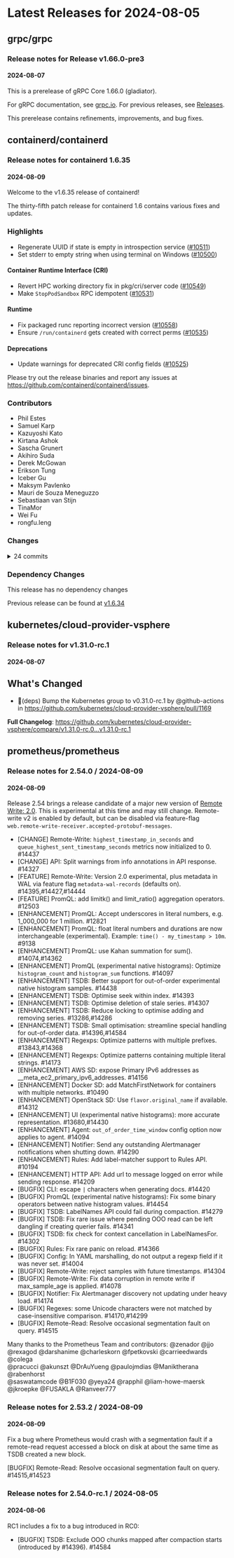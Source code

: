 # Latest Releases for 2024-08-05  
## grpc/grpc  
### Release notes for Release v1.66.0-pre3  
#### 2024-08-07  
This is a prerelease of gRPC Core 1.66.0 (gladiator).

For gRPC documentation, see [grpc.io](https://grpc.io/). For previous releases, see [Releases](https://github.com/grpc/grpc/releases).

This prerelease contains refinements, improvements, and bug fixes.
  
## containerd/containerd  
### Release notes for containerd 1.6.35  
#### 2024-08-09  
Welcome to the v1.6.35 release of containerd!

The thirty-fifth patch release for containerd 1.6 contains various fixes
and updates.

### Highlights

* Regenerate UUID if state is empty in introspection service ([#10511](https://github.com/containerd/containerd/pull/10511))
* Set stderr to empty string when using terminal on Windows ([#10500](https://github.com/containerd/containerd/pull/10500))

#### Container Runtime Interface (CRI)

* Revert HPC working directory fix in pkg/cri/server code ([#10549](https://github.com/containerd/containerd/pull/10549))
* Make `StopPodSandbox` RPC idempotent ([#10531](https://github.com/containerd/containerd/pull/10531))

#### Runtime

* Fix packaged runc reporting incorrect version ([#10558](https://github.com/containerd/containerd/pull/10558))
* Ensure `/run/containerd` gets created with correct perms ([#10535](https://github.com/containerd/containerd/pull/10535))

#### Deprecations

* Update warnings for deprecated CRI config fields ([#10525](https://github.com/containerd/containerd/pull/10525))

Please try out the release binaries and report any issues at
https://github.com/containerd/containerd/issues.

### Contributors

* Phil Estes
* Samuel Karp
* Kazuyoshi Kato
* Kirtana Ashok
* Sascha Grunert
* Akihiro Suda
* Derek McGowan
* Erikson Tung
* Iceber Gu
* Maksym Pavlenko
* Mauri de Souza Meneguzzo
* Sebastiaan van Stijn
* TinaMor
* Wei Fu
* rongfu.leng

### Changes
<details><summary>24 commits</summary>
<p>

* Prepare release notes for v1.6.35 ([#10565](https://github.com/containerd/containerd/pull/10565))
  * [`849650ab7`](https://github.com/containerd/containerd/commit/849650ab7268ae16d659492d6f942eaca67ecbd3) Prepare release notes for v1.6.35
* Fix TestNewBinaryIOCleanup failing with gotip ([#10555](https://github.com/containerd/containerd/pull/10555))
  * [`4ec5cd6bd`](https://github.com/containerd/containerd/commit/4ec5cd6bd0c8d9a87ecade3812007b32e66232b2) Fix TestNewBinaryIOCleanup failing with gotip
* Fix packaged runc reporting incorrect version ([#10558](https://github.com/containerd/containerd/pull/10558))
  * [`9539b9b7b`](https://github.com/containerd/containerd/commit/9539b9b7b459dd01a1de6694639abd12dfe53361) script/setup/install-runc: fix runc using incorrect version
* Revert HPC working directory fix in pkg/cri/server code ([#10549](https://github.com/containerd/containerd/pull/10549))
  * [`c3c2b4eec`](https://github.com/containerd/containerd/commit/c3c2b4eec17844c3f3cbd7db9d9d03288ec36252) Revert "[release/1.7]: HPC working directory fix in pkg/cri/server code"
* update auths code comment ([#10537](https://github.com/containerd/containerd/pull/10537))
  * [`65cf37bcb`](https://github.com/containerd/containerd/commit/65cf37bcb49de11c2fd20fd21f76809739cb788d) update auths code comment
* Ensure `/run/containerd` gets created with correct perms ([#10535](https://github.com/containerd/containerd/pull/10535))
  * [`b1ef73e76`](https://github.com/containerd/containerd/commit/b1ef73e76a8913ae5347985647d576ea07873b9c) Ensure /run/containerd is created with correct perms
* Make `StopContainer` RPC idempotent ([#10530](https://github.com/containerd/containerd/pull/10530))
  * [`7134b03ba`](https://github.com/containerd/containerd/commit/7134b03ba546a9183bd7daf03ae5de56aeaad202) Make `StopContainer` RPC idempotent
* Make `StopPodSandbox` RPC idempotent ([#10531](https://github.com/containerd/containerd/pull/10531))
  * [`18ea8f288`](https://github.com/containerd/containerd/commit/18ea8f288ec87e3137d429adfc90c3a23e7277db) Make `StopPodSandbox` RPC idempotent
* Update warnings for deprecated CRI config fields ([#10525](https://github.com/containerd/containerd/pull/10525))
  * [`ed87e4787`](https://github.com/containerd/containerd/commit/ed87e47878e8cbcc3bc6df1cfd362ba18201f772) deprecation: update warnings for CRI config fields
* client: fix tasks with PID 0 cannot be forced to delete ([#10524](https://github.com/containerd/containerd/pull/10524))
  * [`5c8818782`](https://github.com/containerd/containerd/commit/5c8818782363935285f09b9ced3933c15baadfd8) client: fix tasks with PID 0 cannot be forced to delete
* Regenerate UUID if state is empty in introspection service ([#10511](https://github.com/containerd/containerd/pull/10511))
  * [`a4846fc0d`](https://github.com/containerd/containerd/commit/a4846fc0d30878e2869cccdd7d46693df474bd65) introspection: regenerate UUID if state is empty
* Set stderr to empty string when using terminal on Windows ([#10500](https://github.com/containerd/containerd/pull/10500))
  * [`484705c62`](https://github.com/containerd/containerd/commit/484705c62156ed058e27f6f66d6bf77d13c65198) Set stderr to empty string when using terminal on Windows.
</p>
</details>

### Dependency Changes

This release has no dependency changes

Previous release can be found at [v1.6.34](https://github.com/containerd/containerd/releases/tag/v1.6.34)
  
## kubernetes/cloud-provider-vsphere  
### Release notes for v1.31.0-rc.1  
#### 2024-08-07  
## What's Changed
* :seedling:(deps) Bump the Kubernetes group to v0.31.0-rc.1 by @github-actions in https://github.com/kubernetes/cloud-provider-vsphere/pull/1169


**Full Changelog**: https://github.com/kubernetes/cloud-provider-vsphere/compare/v1.31.0-rc.0...v1.31.0-rc.1  
## prometheus/prometheus  
### Release notes for 2.54.0 / 2024-08-09  
#### 2024-08-09  
Release 2.54 brings a release candidate of a major new version of [Remote Write: 2.0](https://prometheus.io/docs/specs/remote_write_spec_2_0/).
This is experimental at this time and may still change.
Remote-write v2 is enabled by default, but can be disabled via feature-flag `web.remote-write-receiver.accepted-protobuf-messages`.

* [CHANGE] Remote-Write: `highest_timestamp_in_seconds` and `queue_highest_sent_timestamp_seconds` metrics now initialized to 0. #14437
* [CHANGE] API: Split warnings from info annotations in API response. #14327
* [FEATURE] Remote-Write: Version 2.0 experimental, plus metadata in WAL via feature flag `metadata-wal-records` (defaults on). #14395,#14427,#14444
* [FEATURE] PromQL: add limitk() and limit_ratio() aggregation operators. #12503
* [ENHANCEMENT] PromQL: Accept underscores in literal numbers, e.g. 1_000_000 for 1 million. #12821
* [ENHANCEMENT] PromQL: float literal numbers and durations are now interchangeable (experimental). Example: `time() - my_timestamp > 10m`. #9138
* [ENHANCEMENT] PromQL: use Kahan summation for sum(). #14074,#14362
* [ENHANCEMENT] PromQL (experimental native histograms): Optimize `histogram_count` and `histogram_sum` functions. #14097
* [ENHANCEMENT] TSDB: Better support for out-of-order experimental native histogram samples. #14438
* [ENHANCEMENT] TSDB: Optimise seek within index. #14393
* [ENHANCEMENT] TSDB: Optimise deletion of stale series. #14307
* [ENHANCEMENT] TSDB: Reduce locking to optimise adding and removing series. #13286,#14286
* [ENHANCEMENT] TSDB: Small optimisation: streamline special handling for out-of-order data. #14396,#14584
* [ENHANCEMENT] Regexps: Optimize patterns with multiple prefixes. #13843,#14368
* [ENHANCEMENT] Regexps: Optimize patterns containing multiple literal strings. #14173
* [ENHANCEMENT] AWS SD: expose Primary IPv6 addresses as __meta_ec2_primary_ipv6_addresses. #14156
* [ENHANCEMENT] Docker SD: add MatchFirstNetwork for containers with multiple networks. #10490
* [ENHANCEMENT] OpenStack SD: Use `flavor.original_name` if available. #14312
* [ENHANCEMENT] UI (experimental native histograms): more accurate representation. #13680,#14430
* [ENHANCEMENT] Agent: `out_of_order_time_window` config option now applies to agent. #14094
* [ENHANCEMENT] Notifier: Send any outstanding Alertmanager notifications when shutting down. #14290
* [ENHANCEMENT] Rules: Add label-matcher support to Rules API. #10194
* [ENHANCEMENT] HTTP API: Add url to message logged on error while sending response. #14209
* [BUGFIX] CLI: escape `|` characters when generating docs. #14420
* [BUGFIX] PromQL (experimental native histograms): Fix some binary operators between native histogram values. #14454
* [BUGFIX] TSDB: LabelNames API could fail during compaction. #14279
* [BUGFIX] TSDB: Fix rare issue where pending OOO read can be left dangling if creating querier fails. #14341
* [BUGFIX] TSDB: fix check for context cancellation in LabelNamesFor. #14302
* [BUGFIX] Rules: Fix rare panic on reload. #14366
* [BUGFIX] Config: In YAML marshalling, do not output a regexp field if it was never set. #14004
* [BUGFIX] Remote-Write: reject samples with future timestamps. #14304
* [BUGFIX] Remote-Write: Fix data corruption in remote write if max_sample_age is applied. #14078
* [BUGFIX] Notifier: Fix Alertmanager discovery not updating under heavy load. #14174
* [BUGFIX] Regexes: some Unicode characters were not matched by case-insensitive comparison. #14170,#14299
* [BUGFIX] Remote-Read: Resolve occasional segmentation fault on query. #14515

Many thanks to the Prometheus Team and contributors:
@zenador 
@jjo 
@rexagod 
@darshanime 
@charleskorn 
@fpetkovski 
@carrieedwards 
@colega  
@pracucci 
@akunszt 
@DrAuYueng 
@paulojmdias 
@Maniktherana 
@rabenhorst  
@saswatamcode 
@B1F030 
@yeya24 
@rapphil 
@liam-howe-maersk 
@jkroepke 
@FUSAKLA 
@Ranveer777 
  
### Release notes for 2.53.2 / 2024-08-09  
#### 2024-08-09  
Fix a bug where Prometheus would crash with a segmentation fault if a remote-read
request accessed a block on disk at about the same time as TSDB created a new block.

[BUGFIX] Remote-Read: Resolve occasional segmentation fault on query. #14515,#14523
  
### Release notes for 2.54.0-rc.1 / 2024-08-05  
#### 2024-08-06  
RC1 includes a fix to a bug introduced in RC0:

* [BUGFIX] TSDB: Exclude OOO chunks mapped after compaction starts (introduced by #14396). #14584
  

